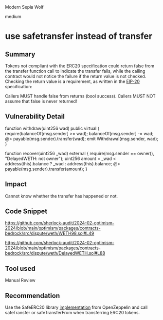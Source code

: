 Modern Sepia Wolf

medium

# use safetransfer instead of transfer

## Summary
Tokens not compliant with the ERC20 specification could return false from the transfer function call to indicate the transfer fails, while the calling contract would not notice the failure if the return value is not checked. Checking the return value is a requirement, as written in the [EIP-20](https://eips.ethereum.org/EIPS/eip-20) specification:

Callers MUST handle false from returns (bool success). Callers MUST NOT assume that false is never returned!

## Vulnerability Detail
 function withdraw(uint256 wad) public virtual {
        require(balanceOf[msg.sender] >= wad);
        balanceOf[msg.sender] -= wad;
 @>       payable(msg.sender).transfer(wad);
        emit Withdrawal(msg.sender, wad);
    }

  function recover(uint256 _wad) external {
        require(msg.sender == owner(), "DelayedWETH: not owner");
        uint256 amount = _wad < address(this).balance ? _wad : address(this).balance;
  @>      payable(msg.sender).transfer(amount);
    }

## Impact
Cannot know whether the transfer has happened or not.
## Code Snippet
https://github.com/sherlock-audit/2024-02-optimism-2024/blob/main/optimism/packages/contracts-bedrock/src/dispute/weth/WETH98.sol#L49

https://github.com/sherlock-audit/2024-02-optimism-2024/blob/main/optimism/packages/contracts-bedrock/src/dispute/weth/DelayedWETH.sol#L88
## Tool used

Manual Review

## Recommendation
Use the SafeERC20 library [implementation](https://github.com/OpenZeppelin/openzeppelin-contracts/blob/master/contracts/token/ERC20/utils/SafeERC20.sol) from OpenZeppelin and call safeTransfer or safeTransferFrom when transferring ERC20 tokens.